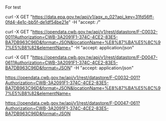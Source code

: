 For test

curl -X GET "https://data.epa.gov.tw/api/v1/aqx_p_02?api_key=31fd56ff-0fd4-4e1c-bb5f-de1df54be21e" -H "accept: */*"


curl -X GET "https://opendata.cwb.gov.tw/api/v1/rest/datastore/F-C0032-001?Authorization=CWB-3A2091F1-374C-4CE2-83E5-BA7DB963C96D&format=JSON&locationName=%E8%87%BA%E5%8C%97%E5%B8%82&elementName=" -H  "accept: application/json"

curl -X GET "https://opendata.cwb.gov.tw/api/v1/rest/datastore/F-D0047-061?Authorization=CWB-3A2091F1-374C-4CE2-83E5-BA7DB963C96D&format=JSON" -H  "accept: application/json"



https://opendata.cwb.gov.tw/api/v1/rest/datastore/F-C0032-001?Authorization=CWB-3A2091F1-374C-4CE2-83E5-BA7DB963C96D&format=JSON&locationName=%E8%87%BA%E5%8C%97%E5%B8%82&elementName=

https://opendata.cwb.gov.tw/api/v1/rest/datastore/F-D0047-061?Authorization=CWB-3A2091F1-374C-4CE2-83E5-BA7DB963C96D&format=JSON
